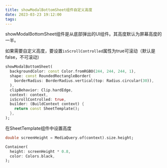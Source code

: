 ```yaml
---
title: showModalBottomSheet组件自定义高度
date: 2023-03-23 19:12:00
tags:
---
```


showModalBottomSheet组件是从底部弹出的UI组件。其高度默认为屏幕高度的一半。

如果需要自定义高度，要设置`isScrollControlled`属性为true可滚动（默认是false，不可滚动）

```dart
showModalBottomSheet(
  backgroundColor: const Color.fromRGBO(244, 244, 244, 1),
  shape: const RoundedRectangleBorder(
    borderRadius: BorderRadius.vertical(top: Radius.circular(30)),
  ),
  clipBehavior: Clip.hardEdge,
  context: context,
  isScrollControlled: true,
  builder: (BuildContext context) {
    return const SheetTemplate();
  },
);
```

在SheetTemplate组件中设置高度

```dart
double screenHeight = MediaQuery.of(context).size.height;

Container(
  height: screenHeight * 0.8,
  color: Colors.black,
);
```